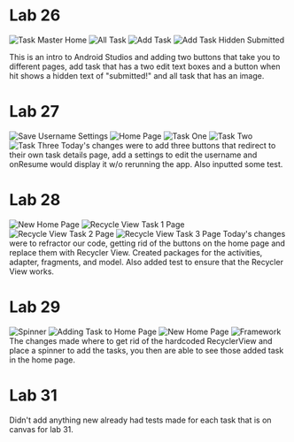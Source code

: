 # Lab 26

![Task Master Home](screenshots/taskMasterHome.png)
![All Task](screenshots/allTask.png)
![Add Task](screenshots/addTask.png)
![Add Task Hidden Submitted](screenshots/addTaskHidden.png)

This is an intro to Android Studios and adding two buttons that take you to different pages, add task that has a two edit text boxes and a button when hit shows a hidden text of "submitted!" and all task that has an image.

# Lab 27

![Save Username Settings](screenshots/saveUsernameSettings.png)
![Home Page](screenshots/homePage.png)
![Task One](screenshots/taskOne.png)
![Task Two](screenshots/taskTwo.png)
![Task Three](screenshots/taskThree.png)
Today's changes were to add three buttons that redirect to their own task details page, add a settings to edit the username and onResume would display it w/o rerunning the app. Also inputted some test.

# Lab 28
![New Home Page](screenshots/RVHome.png)
![Recycle View Task 1 Page](screenshots/RVTaskOne.png)
![Recycle View Task 2 Page](screenshots/RVTaskTwo.png)
![Recycle View Task 3 Page](screenshots/RVTaskThree.png)
Today's changes were to refractor our code, getting rid of the buttons on the home page and replace them with Recycler View. Created packages for the activities, adapter, fragments, and model. Also added test to ensure that the Recycler View works.

# Lab 29
![Spinner](screenshots/SpinnerAdded.png)
![Adding Task to Home Page](screenshots/addingTaskToHmPage.png)
![New Home Page](screenshots/newTaskRv.png)
![Framework](screenshots/TasksFramework.png)
The changes made where to get rid of the hardcoded RecyclerView and place a spinner to add the tasks, you then are able to see those added task in the home page.

# Lab 31
Didn't add anything new already had tests made for each task that is on canvas for lab 31.